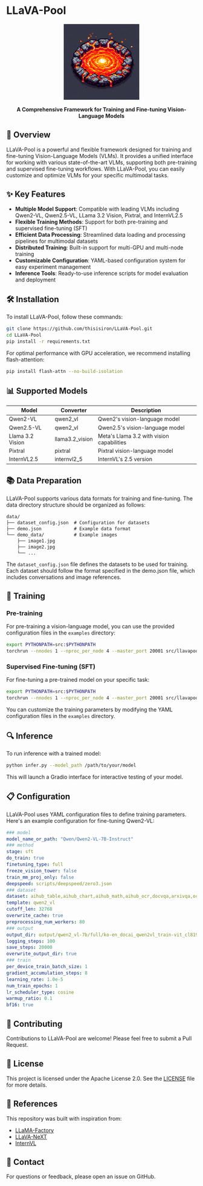 # LLaVA-Pool

<p align="center">
    <img src="assets/llavapool.png" width=200>
</p>

<div align="center">

**A Comprehensive Framework for Training and Fine-tuning Vision-Language Models**
</div>

## 📖 Overview

LLaVA-Pool is a powerful and flexible framework designed for training and fine-tuning Vision-Language Models (VLMs). It provides a unified interface for working with various state-of-the-art VLMs, supporting both pre-training and supervised fine-tuning workflows. With LLaVA-Pool, you can easily customize and optimize VLMs for your specific multimodal tasks.

## ✨ Key Features

- **Multiple Model Support**: Compatible with leading VLMs including Qwen2-VL, Qwen2.5-VL, LLama 3.2 Vision, Pixtral, and InternVL2.5
- **Flexible Training Methods**: Support for both pre-training and supervised fine-tuning (SFT)
- **Efficient Data Processing**: Streamlined data loading and processing pipelines for multimodal datasets
- **Distributed Training**: Built-in support for multi-GPU and multi-node training
- **Customizable Configuration**: YAML-based configuration system for easy experiment management
- **Inference Tools**: Ready-to-use inference scripts for model evaluation and deployment

## 🛠️ Installation

To install LLaVA-Pool, follow these commands:

```bash
git clone https://github.com/thisisiron/LLaVA-Pool.git
cd LLaVA-Pool
pip install -r requirements.txt
```

For optimal performance with GPU acceleration, we recommend installing flash-attention:

```bash
pip install flash-attn --no-build-isolation
```

## 📊 Supported Models

| Model | Converter | Description |
| --- | --- | --- |
| Qwen2-VL | qwen2_vl | Qwen2's vision-language model |
| Qwen2.5-VL | qwen2_vl | Qwen2.5's vision-language model |
| Llama 3.2 Vision | llama3.2_vision | Meta's Llama 3.2 with vision capabilities |
| Pixtral | pixtral | Pixtral vision-language model |
| InternVL2.5 | internvl2_5 | InternVL's 2.5 version |

## 📚 Data Preparation

LLaVA-Pool supports various data formats for training and fine-tuning. The data directory structure should be organized as follows:

```
data/
├── dataset_config.json  # Configuration for datasets
├── demo.json            # Example data format
└── demo_data/           # Example images
    ├── image1.jpg
    ├── image2.jpg
    └── ...
```

The `dataset_config.json` file defines the datasets to be used for training. Each dataset should follow the format specified in the demo.json file, which includes conversations and image references.

## 🚀 Training

### Pre-training

For pre-training a vision-language model, you can use the provided configuration files in the `examples` directory:

```bash
export PYTHONPATH=src:$PYTHONPATH
torchrun --nnodes 1 --nproc_per_node 4 --master_port 20001 src/llavapool/run.py examples/pretrain_config.yaml
```

### Supervised Fine-tuning (SFT)

For fine-tuning a pre-trained model on your specific task:

```bash
export PYTHONPATH=src:$PYTHONPATH
torchrun --nnodes 1 --nproc_per_node 4 --master_port 20001 src/llavapool/run.py examples/qwen2vl_full_sft.yaml
```

You can customize the training parameters by modifying the YAML configuration files in the `examples` directory.

## 🔍 Inference

To run inference with a trained model:

```bash
python infer.py --model_path /path/to/your/model
```

This will launch a Gradio interface for interactive testing of your model.

## 📋 Configuration

LLaVA-Pool uses YAML configuration files to define training parameters. Here's an example configuration for fine-tuning Qwen2-VL:

```yaml
### model
model_name_or_path: "Qwen/Qwen2-VL-7B-Instruct"
### method
stage: sft
do_train: true
finetuning_type: full
freeze_vision_tower: false
train_mm_proj_only: false
deepspeed: scripts/deepspeed/zero3.json
### dataset
dataset: aihub_table,aihub_chart,aihub_math,aihub_ocr,docvqa,arxivqa,ocr-vqa-200k,figureqa
template: qwen2_vl
cutoff_len: 32768
overwrite_cache: true
preprocessing_num_workers: 80
### output
output_dir: output/qwen2_vl-7b/full/ko-en_docai_qwen2vl_train-vit_cl8192_wodocvqa25k
logging_steps: 100
save_steps: 20000
overwrite_output_dir: true
### train
per_device_train_batch_size: 1
gradient_accumulation_steps: 8
learning_rate: 1.0e-5
num_train_epochs: 1
lr_scheduler_type: cosine
warmup_ratio: 0.1
bf16: true
```

## 🤝 Contributing

Contributions to LLaVA-Pool are welcome! Please feel free to submit a Pull Request.

## 📄 License

This project is licensed under the Apache License 2.0. See the [LICENSE](LICENSE) file for more details.

## 🔗 References

This repository was built with inspiration from:

- [LLaMA-Factory](https://github.com/hiyouga/LLaMA-Factory)
- [LLaVA-NeXT](https://github.com/haotian-liu/LLaVA)
- [InternVL](https://github.com/OpenGVLab/InternVL)

## 📧 Contact

For questions or feedback, please open an issue on GitHub.
